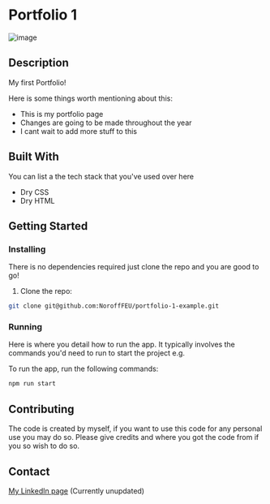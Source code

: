 # Portfolio 1

![image](https://avatars.githubusercontent.com/u/142581465?v=4)


## Description

My first Portfolio!

Here is some things worth mentioning about this:

- This is my portfolio page
- Changes are going to be made throughout the year
- I cant wait to add more stuff to this

## Built With

You can list a the tech stack that you've used over here

- Dry CSS
- Dry HTML

## Getting Started

### Installing

There is no dependencies required just clone the repo and you are good to go!

1. Clone the repo:

```bash
git clone git@github.com:NoroffFEU/portfolio-1-example.git
```

### Running

Here is where you detail how to run the app. It typically involves the commands you'd need to run to start the project e.g.

To run the app, run the following commands:

```bash
npm run start
```

## Contributing

The code is created by myself, if you want to use this code for any personal use you may do so. Please give credits and where you got the code from if you so wish to do so.

## Contact

[My LinkedIn page](www.linkedin.com) (Currently unupdated)
